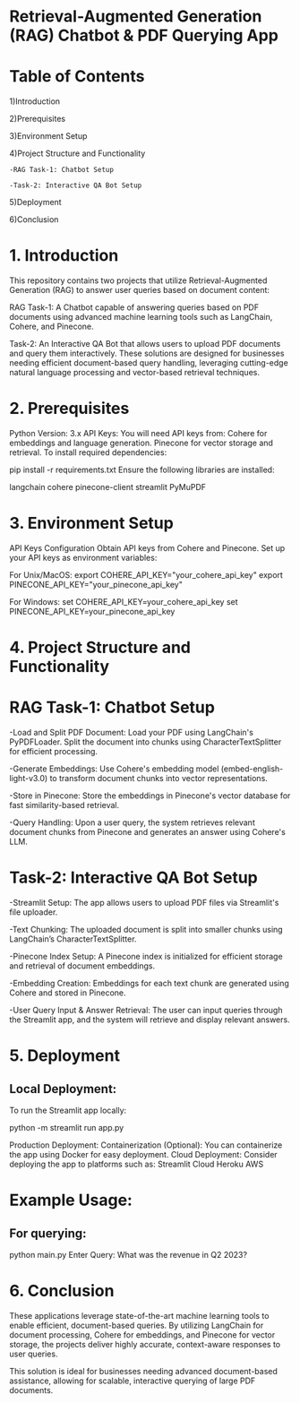 **Retrieval-Augmented Generation (RAG) Chatbot & PDF Querying App**
====================================================================
Table of Contents
==================
1)Introduction

2)Prerequisites

3)Environment Setup

4)Project Structure and Functionality

    -RAG Task-1: Chatbot Setup
    
    -Task-2: Interactive QA Bot Setup
    
5)Deployment

6)Conclusion

**1. Introduction**
===========================
This repository contains two projects that utilize Retrieval-Augmented Generation (RAG) to answer user queries based on document content:

RAG Task-1: A Chatbot capable of answering queries based on PDF documents using advanced machine learning tools such as LangChain, Cohere, and Pinecone.

Task-2: An Interactive QA Bot that allows users to upload PDF documents and query them interactively.
These solutions are designed for businesses needing efficient document-based query handling, leveraging cutting-edge natural language processing and vector-based retrieval techniques.

**2. Prerequisites**
==========================
Python Version: 3.x
API Keys: You will need API keys from:
Cohere for embeddings and language generation.
Pinecone for vector storage and retrieval.
To install required dependencies:

pip install -r requirements.txt
Ensure the following libraries are installed:

langchain
cohere
pinecone-client
streamlit
PyMuPDF


**3. Environment Setup**
=================================
API Keys Configuration
Obtain API keys from Cohere and Pinecone.
Set up your API keys as environment variables:

For Unix/MacOS:
export COHERE_API_KEY="your_cohere_api_key"
export PINECONE_API_KEY="your_pinecone_api_key"

For Windows:
set COHERE_API_KEY=your_cohere_api_key
set PINECONE_API_KEY=your_pinecone_api_key


**4. Project Structure and Functionality**
==============================================
**RAG Task-1: Chatbot Setup**
==============================================
-Load and Split PDF Document:
Load your PDF using LangChain's PyPDFLoader.
Split the document into chunks using CharacterTextSplitter for efficient processing.

-Generate Embeddings:
Use Cohere's embedding model (embed-english-light-v3.0) to transform document chunks into vector representations.

-Store in Pinecone:
Store the embeddings in Pinecone's vector database for fast similarity-based retrieval.

-Query Handling:
Upon a user query, the system retrieves relevant document chunks from Pinecone and generates an answer using Cohere's LLM.


**Task-2: Interactive QA Bot Setup**
========================================
-Streamlit Setup:
The app allows users to upload PDF files via Streamlit's file uploader.

-Text Chunking:
The uploaded document is split into smaller chunks using LangChain’s CharacterTextSplitter.

-Pinecone Index Setup:
A Pinecone index is initialized for efficient storage and retrieval of document embeddings.

-Embedding Creation:
Embeddings for each text chunk are generated using Cohere and stored in Pinecone.

-User Query Input & Answer Retrieval:
The user can input queries through the Streamlit app, and the system will retrieve and display relevant answers.


**5. Deployment**
==========================
Local Deployment:
-------------------------------
To run the Streamlit app locally:

python -m streamlit run app.py

Production Deployment:
Containerization (Optional): You can containerize the app using Docker for easy deployment.
Cloud Deployment: Consider deploying the app to platforms such as:
Streamlit Cloud
Heroku
AWS

**Example Usage:**
===================
For querying:
-------------
python main.py
Enter Query: What was the revenue in Q2 2023?


**6. Conclusion**
===========================
These applications leverage state-of-the-art machine learning tools to enable efficient, document-based queries. By utilizing LangChain for document processing, 
Cohere for embeddings, and Pinecone for vector storage, the projects deliver highly accurate, context-aware responses to user queries.

This solution is ideal for businesses needing advanced document-based assistance, allowing for scalable, interactive querying of large PDF documents.
